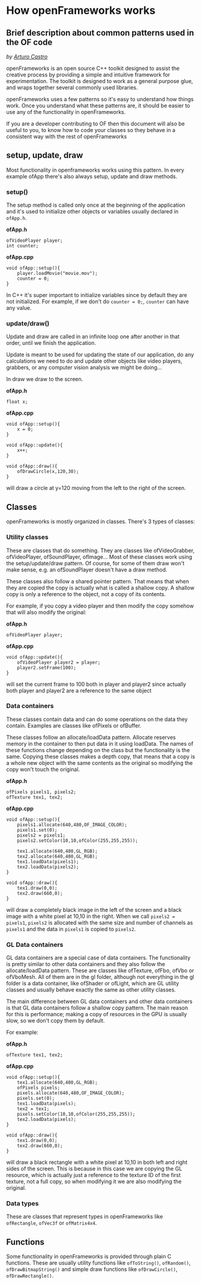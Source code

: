 # How openFrameworks works
## Brief description about common patterns used in the OF code

*by [Arturo Castro](http://arturocastro.net)*

openFrameworks is an open source C++ toolkit designed to assist the creative process by providing a simple and intuitive framework for experimentation. The toolkit is designed to work as a general purpose glue, and wraps together several commonly used libraries.

openFrameworks uses a few patterns so it's easy to understand how things work. Once you understand what these patterns are, it should be easier to use any of the functionality in openFrameworks.

If you are a developer contributing to OF then this document will also be useful to you, to know how to code your classes so they behave in a consistent way with the rest of openFrameworks

## setup, update, draw

Most functionality in openframeworks works using this pattern. In every example ofApp there's also always setup, update and draw methods.

### setup()

The setup method is called only once at the beginning of the application and it's used to initialize other objects or variables usually declared in `ofApp.h`.

__ofApp.h__

~~~~{.cpp}
ofVideoPlayer player;
int counter;
~~~~

__ofApp.cpp__

~~~~{.cpp}
void ofApp::setup(){
    player.loadMovie("movie.mov");
    counter = 0;
}
~~~~

In C++ it's super important to initialize variables since by default they are not initialized. For example, if we don't do `counter = 0;`, `counter` can have any value.


### update/draw()

Update and draw are called in an infinite loop one after another in that order, until we finish the application.

Update is meant to be used for updating the state of our application, do any calculations we need to do and update other objects like video players, grabbers, or any computer vision analysis we might be doing...

In draw we draw to the screen.


__ofApp.h__

~~~~{.cpp}
float x;
~~~~

__ofApp.cpp__

~~~~{.cpp}
void ofApp::setup(){
    x = 0;
}

void ofApp::update(){
    x++;
}

void ofApp::draw(){
    ofDrawCircle(x,120,30);
}
~~~~

will draw a circle at y=120 moving from the left to the right of the screen.

## Classes

openFrameworks is mostly organized in classes. There's 3 types of classes:

### Utility classes

These are classes that do something. They are classes like ofVideoGrabber, ofVideoPlayer, ofSoundPlayer, ofImage... Most of these classes work using the setup/update/draw pattern. Of course, for some of them draw won't make sense, e.g. an ofSoundPlayer doesn't have a draw method.

These classes also follow a shared pointer pattern. That means that when they are copied the copy is actually what is called a shallow copy. A shallow copy is only a reference to the object, not a copy of its contents.

For example, if you copy a video player and then modify the copy somehow that will also modify the original:

__ofApp.h__

~~~~{.cpp}
ofVideoPlayer player;
~~~~

__ofApp.cpp__

~~~~{.cpp}
void ofApp::update(){
    ofVideoPlayer player2 = player;
    player2.setFrame(100);
}
~~~~

will set the current frame to 100 both in player and player2 since actually both player and player2 are a reference to the same object


### Data containers

These classes contain data and can do some operations on the data they contain. Examples are classes like ofPixels or ofBuffer.

These classes follow an allocate/loadData pattern. Allocate reserves memory in the container to then put data in it using loadData. The names of these functions change depending on the class but the functionality is the same. Copying these classes makes a depth copy, that means that a copy is a whole new object with the same contents as the original so modifying the copy won't touch the original.

__ofApp.h__

~~~~{.cpp}
ofPixels pixels1, pixels2;
ofTexture tex1, tex2;
~~~~

__ofApp.cpp__

~~~~{.cpp}
void ofApp::setup(){
    pixels1.allocate(640,480,OF_IMAGE_COLOR);
    pixels1.set(0);
    pixels2 = pixels1;
    pixels2.setColor(10,10,ofColor(255,255,255));

    tex1.allocate(640,480,GL_RGB);
    tex2.allocate(640,480,GL_RGB);
    tex1.loadData(pixels1);
    tex2.loadData(pixels2);
}

void ofApp::draw(){
    tex1.draw(0,0);
    tex2.draw(660,0);
}
~~~~

will draw a completely black image in the left of the screen and a black image with a white pixel at 10,10 in the right. When we call `pixels2 = pixels1`,  `pixels2` is allocated with the same size and number of channels as `pixels1` and the data in `pixels1` is copied to `pixels2`.

### GL Data containers

GL data containers are a special case of data containers. The functionality is pretty similar to other data containers and they also follow the allocate/loadData pattern. These are classes like ofTexture, ofFbo, ofVbo or ofVboMesh. All of them are in the gl folder, although not everything in the gl folder is a data container, like ofShader or ofLight, which are GL utility classes and usually behave exactly the same as other utility classes.

The main difference between GL data containers and other data containers is that GL data containers follow a shallow copy pattern. The main reason for this is performance; making a copy of resources in the GPU is usually slow, so we don't copy them by default.

For example:

__ofApp.h__

~~~~{.cpp}
ofTexture tex1, tex2;
~~~~

__ofApp.cpp__

~~~~{.cpp}
void ofApp::setup(){
    tex1.allocate(640,480,GL_RGB);
    ofPixels pixels;
    pixels.allocate(640,480,OF_IMAGE_COLOR);
    pixels.set(0);
    tex1.loadData(pixels);
    tex2 = tex1;
    pixels.setColor(10,10,ofColor(255,255,255));
    tex2.loadData(pixels);
}

void ofApp::draw(){
    tex1.draw(0,0);
    tex2.draw(660,0);
}
~~~~

will draw a black rectangle with a white pixel at 10,10 in both left and right sides of the screen. This is because in this case we are copying the GL resource, which is actually just a reference to the texture ID of the first texture, not a full copy, so when modifying it we are also modifying the original.

### Data types

These are classes that represent types in openFrameworks like `ofRectangle`, `ofVec3f` or `ofMatrix4x4`.

## Functions

Some functionality in openFrameworks is provided through plain C functions. These are usually utility functions like `ofToString()`, `ofRandom()`, `ofDrawBitmapString()` and simple draw functions like `ofDrawCircle()`, `ofDrawRectangle()`.
